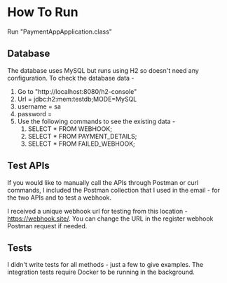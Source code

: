 # How To Run
Run "PaymentAppApplication.class"

## Database
The database uses MySQL but runs using H2 so doesn't need any configuration. To check the database data - 
   1. Go to "http://localhost:8080/h2-console"
   2. Url = jdbc:h2:mem:testdb;MODE=MySQL
   3. username = sa
   4. password =
   5. Use the following commands to see the existing data -
      1. SELECT * FROM WEBHOOK;
      2. SELECT * FROM PAYMENT_DETAILS; 
      3. SELECT * FROM FAILED_WEBHOOK;

## Test APIs
If you would like to manually call the APIs through Postman or curl commands, I included the Postman collection that I used in the email - 
for the two APIs and to test a webhook.

I received a unique webhook url for testing from this location - https://webhook.site/. You can change the URL in the 
register webhook Postman request if needed.

## Tests
I didn't write tests for all methods - just a few to give examples.
The integration tests require Docker to be running in the background.